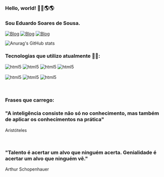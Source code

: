 ### Hello, world! 👋👋🌎🌎
### Sou Eduardo Soares de Sousa.

[![Blog](https://img.shields.io/badge/GitHub-100000?style=for-the-badge&logo=github&logoColor=white)](https://github.com/Eduardo-Soares-Sousa)
[![Blog](https://img.shields.io/badge/Facebook-1877F2?style=for-the-badge&logo=facebook&logoColor=white)](https://www.facebook.com/profile.php?id=100004901415597&locale=pt_BR)
[![Blog](    https://img.shields.io/badge/LinkedIn-0077B5?style=for-the-badge&logo=linkedin&logoColor=white)](https://www.linkedin.com/in/eduardo-soares-sousa/)

![Anurag's GitHub stats](https://github-readme-stats.vercel.app/api?username=Eduardo-Soares-Sousa&show_icons=true&theme=tokyonight)

### Tecnologias que utilizo atualmente 👨‍💻:

<div>
    <img alt="html5" src="https://img.shields.io/badge/Windows-0078D6?style=for-the-badge&logo=windows&logoColor=white"/>
    <img alt="html5" src="https://img.shields.io/badge/Java-ED8B00?style=for-the-badge&logo=openjdk&logoColor=white"/>
    <img alt="html5" src="https://img.shields.io/badge/MySQL-005C84?style=for-the-badge&logo=mysql&logoColor=white"/>
    <img alt="html5" src="https://img.shields.io/badge/C-00599C?style=for-the-badge&logo=c&logoColor=white"/>
</div><br/>

<div>
    <img alt="html5" src="https://img.shields.io/badge/HTML-239120?style=for-the-badge&logo=html5&logoColor=white"/>
    <img alt="html5" src="https://img.shields.io/badge/CSS-239120?&style=for-the-badge&logo=css3&logoColor=white"/>
    <img alt="html5" src="https://img.shields.io/badge/JavaScript-F7DF1E?style=for-the-badge&logo=javascript&logoColor=black"/>
</div><br/><br/>

### Frases que carrego:

### "A inteligência consiste não só no conhecimento, mas também de aplicar os conhecimentos na prática"
Aristóteles 

<br/>

### "Talento é acertar um alvo que ninguém acerta. Genialidade é acertar um alvo que ninguém vê." 
Arthur Schopenhauer
